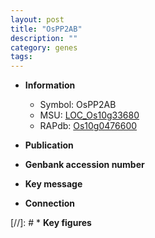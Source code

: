 ```yaml
---
layout: post
title: "OsPP2AB"
description: ""
category: genes
tags: 
---
```


* **Information**  
    + Symbol: OsPP2AB  
    + MSU: [LOC_Os10g33680](http://rice.plantbiology.msu.edu/cgi-bin/ORF_infopage.cgi?orf=LOC_Os10g33680)  
    + RAPdb: [Os10g0476600](http://rapdb.dna.affrc.go.jp/viewer/gbrowse_details/irgsp1?name=Os10g0476600)  

* **Publication**  

* **Genbank accession number**  

* **Key message**  

* **Connection**  

[//]: # * **Key figures**  


